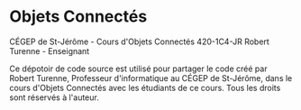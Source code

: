 # Objets Connectés
CÉGEP de St-Jérôme - Cours d'Objets Connectés
420-1C4-JR
Robert Turenne - Enseignant

Ce dépotoir de code source est utilisé pour partager le code créé par Robert Turenne, Professeur d'informatique au CÉGEP de St-Jérôme, dans le cours d'Objets Connectés avec les étudiants de ce cours. Tous les droits sont réservés à l'auteur.

